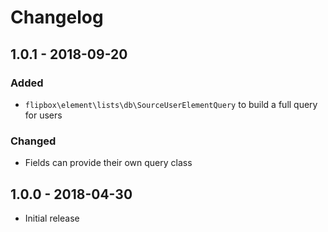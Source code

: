 Changelog
=========

## 1.0.1 - 2018-09-20
### Added
- `flipbox\element\lists\db\SourceUserElementQuery` to build a full query for users

### Changed
- Fields can provide their own query class

## 1.0.0 - 2018-04-30
- Initial release
